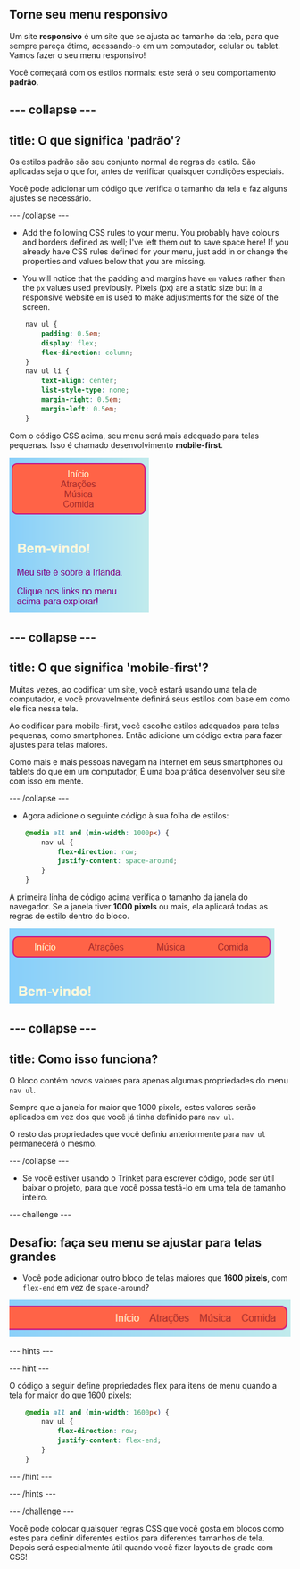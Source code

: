 ## Torne seu menu responsivo

Um site **responsivo** é um site que se ajusta ao tamanho da tela, para que sempre pareça ótimo, acessando-o em um computador, celular ou tablet. Vamos fazer o seu menu responsivo!

Você começará com os estilos normais: este será o seu comportamento **padrão**.

## \--- collapse \---

## title: O que significa 'padrão'?

Os estilos padrão são seu conjunto normal de regras de estilo. São aplicadas seja o que for, antes de verificar quaisquer condições especiais.

Você pode adicionar um código que verifica o tamanho da tela e faz alguns ajustes se necessário.

\--- /collapse \---

+ Add the following CSS rules to your menu. You probably have colours and borders defined as well; I've left them out to save space here! If you already have CSS rules defined for your menu, just add in or change the properties and values below that you are missing.

+ You will notice that the padding and margins have `em` values rather than the `px` values used previously. Pixels (px) are a static size but in a responsive website `em` is used to make adjustments for the size of the screen.

```css
    nav ul {
        padding: 0.5em;
        display: flex;
        flex-direction: column;
    }
    nav ul li {
        text-align: center; 
        list-style-type: none;
        margin-right: 0.5em;
        margin-left: 0.5em;
    }
```

Com o código CSS acima, seu menu será mais adequado para telas pequenas. Isso é chamado desenvolvimento **mobile-first**.

![Itens de menu empilhados verticalmente em uma tela pequena](images/responsiveMenuMobile.png)

## \--- collapse \---

## title: O que significa 'mobile-first'?

Muitas vezes, ao codificar um site, você estará usando uma tela de computador, e você provavelmente definirá seus estilos com base em como ele fica nessa tela.

Ao codificar para mobile-first, você escolhe estilos adequados para telas pequenas, como smartphones. Então adicione um código extra para fazer ajustes para telas maiores.

Como mais e mais pessoas navegam na internet em seus smartphones ou tablets do que em um computador, É uma boa prática desenvolver seu site com isso em mente.

\--- /collapse \---

+ Agora adicione o seguinte código à sua folha de estilos:

```css
    @media all and (min-width: 1000px) {
        nav ul {
            flex-direction: row;
            justify-content: space-around;
        }
    }
```

A primeira linha de código acima verifica o tamanho da janela do navegador. Se a janela tiver **1000 pixels** ou mais, ela aplicará todas as regras de estilo dentro do bloco.

![Itens de menu espaçados igualmente em uma linha em uma tela mais ampla](images/responsiveMenuMedium.png)

## \--- collapse \---

## title: Como isso funciona?

O bloco contém novos valores para apenas algumas propriedades do menu `nav ul`.

Sempre que a janela for maior que 1000 pixels, estes valores serão aplicados em vez dos que você já tinha definido para `nav ul`.

O resto das propriedades que você definiu anteriormente para `nav ul` permanecerá o mesmo.

\--- /collapse \---

+ Se você estiver usando o Trinket para escrever código, pode ser útil baixar o projeto, para que você possa testá-lo em uma tela de tamanho inteiro.

\--- challenge \---

## Desafio: faça seu menu se ajustar para telas grandes

+ Você pode adicionar outro bloco de telas maiores que **1600 pixels**, com `flex-end` em vez de `space-around`?

![Itens de menu à direita em uma tela larga](images/responsiveMenuWide.png)

\--- hints \---

\--- hint \---

O código a seguir define propriedades flex para itens de menu quando a tela for maior do que 1600 pixels:

```css
    @media all and (min-width: 1600px) {
        nav ul {
            flex-direction: row;
            justify-content: flex-end;
        }
    }  
```

\--- /hint \---

\--- /hints \---

\--- /challenge \---

Você pode colocar quaisquer regras CSS que você gosta em blocos como estes para definir diferentes estilos para diferentes tamanhos de tela. Depois será especialmente útil quando você fizer layouts de grade com CSS!
